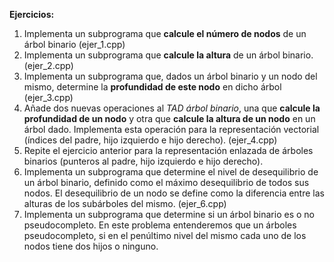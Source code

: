 **Ejercicios:**
1. Implementa un subprograma que **calcule el número de nodos** de un árbol binario (ejer_1.cpp)
2. Implementa un subprograma que **calcule la altura** de un árbol binario.  (ejer_2.cpp)
3. Implementa un subprograma que, dados un árbol binario y un nodo del mismo, determine la **profundidad de este nodo** en dicho árbol (ejer_3.cpp)
4. Añade dos nuevas operaciones al *TAD árbol binario*, una que **calcule la profundidad de un nodo** y otra que **calcule la altura de un nodo** en un árbol dado. Implementa esta operación para la representación vectorial (índices del padre, hijo izquierdo e hijo derecho). (ejer_4.cpp)
5. Repite el ejercicio anterior para la representación enlazada de árboles binarios (punteros al padre, hijo izquierdo e hijo derecho).
6. Implementa un subprograma que determine el nivel de desequilibrio de un árbol binario, definido como el máximo desequilibrio de todos sus nodos. El desequilibrio de un nodo se define como la diferencia entre las alturas de los subárboles del mismo. (ejer_6.cpp)
7. Implementa un subprograma que determine si un árbol binario es o no pseudocompleto. En este problema entenderemos que un árboles pseudocompleto, si en el penúltimo nivel del mismo cada uno de los nodos tiene dos hijos o ninguno. 
